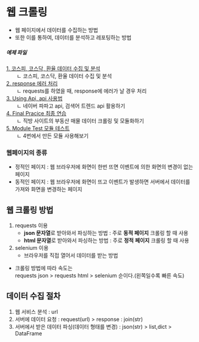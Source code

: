# 웹 크롤링

- 웹 페이지에서 데이터를 수집하는 방법 
- 또한 이를 통하여, 데이터를 분석하고 레포팅하는 방법   

##### 예제 파일
[1. 코스피, 코스닥, 환율 데이터 수집 및 분석](./jupyterfile/1.reuqests_and_analysis.ipynb)  
  ㄴ 코스피, 코스닥, 환율 데이터 수집 및 분석  
[2. response 에러 처리](./jupyterfile/2.response_error_handling.ipynb)  
  ㄴ requests를 하였을 때, response에 에러가 날 경우 처리  
[3. Using Api, api 사용법](./jupyterfile/3.UsingApi.ipynb)  
  ㄴ 네이버 파파고 api, 검색어 트렌드 api 활용하기  
[4. Final Pracice 최종 연습](./jupyterfile/4.Final_Crawling.ipynb)  
  ㄴ 직방 사이트의 부동산 매물 데이터 크롤링 및 모듈화하기  
[5. Module Test 모듈 테스트](./jupyterfile/5.module.ipynb)  
  ㄴ 4번에서 만든 모듈 사용해보기  

### 웹페이지의 종류

- 정적인 페이지 : 웹 브라우저에 화면이 한번 뜨면 이벤트에 의한 화면의 변경이 없는 페이지  
- 동적인 페이지 : 웹 브라우저에 화면이 뜨고 이벤트가 발생하면 서버에서 데이터를 가져와 화면을 변경하는 페이지  

## 웹 크롤링 방법

1. requests 이용
    - **json 문자열**로 받아와서 파싱하는 방법 : 주로 **동적 페이지** 크롤링 할 때 사용  
    - **html 문자열**로 받아와서 파싱하는 방법 : 주로 **정적** **페이지** 크롤링 할 때 사용  
2. selenium 이용
    - 브라우저를 직접 열어서 데이터를 받는 방법  

- 크롤링 방법에 따라 속도는  
requests json > requests html > selenium 순이다.(왼쪽일수록 빠른 속도)  
  
## 데이터 수집 절차

1. 웹 서비스 분석 : url
2. 서버에 데이터 요청 : request(url) > response : join(str)
3. 서버에서 받은 데이터 파싱(데이터 형태를 변경) : json(str) > list,dict > DataFrame
